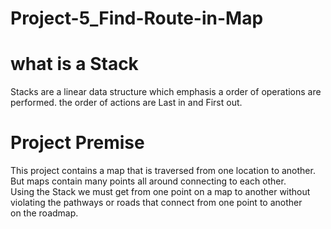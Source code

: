 # Project-5_Find-Route-in-Map

# what is a Stack
 Stacks are a linear data structure which emphasis a order of operations are performed. the order of actions are Last in and First out. <br>

# Project Premise
This project contains a map that is traversed from one location to another. But maps contain many points all around connecting to each other. <br>
Using the Stack we must get from one point on a map to another without violating the pathways or roads that connect from one point to another <br>
on the roadmap.
